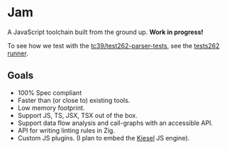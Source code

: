 # Jam

A JavaScript toolchain built from the ground up.
**Work in progress!**

To see how we test with the [tc39/test262-parser-tests](https://github.com/tc39/test262-parser-tests),
see the [tests262 runner](./tools/README.md).

## Goals

- 100% Spec compliant
- Faster than (or close to) existing tools. 
- Low memory footprint.
- Support JS, TS, JSX, TSX out of the box.
- Support data flow analysis and call-graphs with an accessible API. 
- API for writing linting rules in Zig.
- Custom JS plugins.
    (I plan to embed the [Kiesel](https://kiesel.dev) JS engine).


